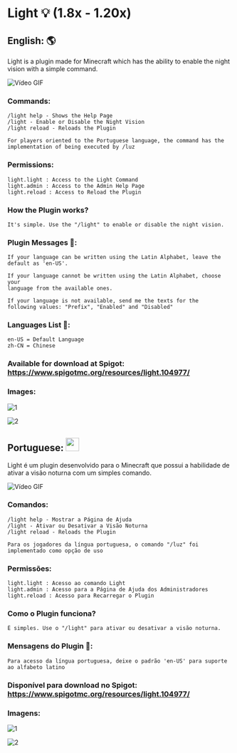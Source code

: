 # Light 💡 (1.8x - 1.20x)

## English: :earth_americas:
Light is a plugin made for Minecraft which has the ability to enable the night vision with a simple command.

![Vídeo GIF](https://github.com/GFelberg/Light/assets/41524430/02b3d1bb-6fa7-43fe-ab8f-0702908d5a8a)

### Commands:
    /light help - Shows the Help Page
    /light - Enable or Disable the Night Vision
    /light reload - Reloads the Plugin
    
    For players oriented to the Portuguese language, the command has the implementation of being executed by /luz

### Permissions:
    light.light : Access to the Light Command
    light.admin : Access to the Admin Help Page
    light.reload : Access to Reload the Plugin

### How the Plugin works?
    It's simple. Use the "/light" to enable or disable the night vision.

### Plugin Messages 📝:
    If your language can be written using the Latin Alphabet, leave the 
    default as 'en-US'.
    
    If your language cannot be written using the Latin Alphabet, choose your 
    language from the available ones.
    
    If your language is not available, send me the texts for the 
    following values: "Prefix", "Enabled" and "Disabled"

### Languages List 📒:
    en-US = Default Language
    zh-CN = Chinese

### Available for download at Spigot: https://www.spigotmc.org/resources/light.104977/

### Images:

![1](https://github.com/GFelberg/Light/assets/41524430/ddc30e0d-7f2a-45b6-90de-813812feea4b)

![2](https://github.com/GFelberg/Light/assets/41524430/49c566cf-c7b9-4406-a70f-b3f4997f5546)

## Portuguese: <img src="https://github.com/GFelberg/Light/assets/41524430/e09c0bb2-c73e-4dea-8b78-7f89523908e9" width="30" height="30">
Light é um plugin desenvolvido para o Minecraft que possui a habilidade de ativar a visão noturna com um simples comando.

![Vídeo GIF](https://github.com/GFelberg/Light/assets/41524430/b7072d71-633f-4596-84f8-fe0f47865595)

### Comandos:
    /light help - Mostrar a Página de Ajuda
    /light - Ativar ou Desativar a Visão Noturna
    /light reload - Reloads the Plugin
    
    Para os jogadores da língua portuguesa, o comando "/luz" foi implementado como opção de uso

### Permissões:
    light.light : Acesso ao comando Light
    light.admin : Acesso para a Página de Ajuda dos Administradores
    light.reload : Acesso para Recarregar o Plugin

### Como o Plugin funciona?
    É simples. Use o "/light" para ativar ou desativar a visão noturna.

### Mensagens do Plugin 📝:
    Para acesso da língua portuguesa, deixe o padrão 'en-US' para suporte ao alfabeto latino

### Disponível para download no Spigot: https://www.spigotmc.org/resources/light.104977/

### Imagens:

![1](https://github.com/GFelberg/Light/assets/41524430/ddc30e0d-7f2a-45b6-90de-813812feea4b)

![2](https://github.com/GFelberg/Light/assets/41524430/49c566cf-c7b9-4406-a70f-b3f4997f5546)
